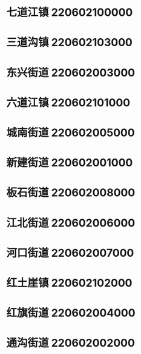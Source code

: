 # 七道江镇 220602100000
# 三道沟镇 220602103000
# 东兴街道 220602003000
# 六道江镇 220602101000
# 城南街道 220602005000
# 新建街道 220602001000
# 板石街道 220602008000
# 江北街道 220602006000
# 河口街道 220602007000
# 红土崖镇 220602102000
# 红旗街道 220602004000
# 通沟街道 220602002000
